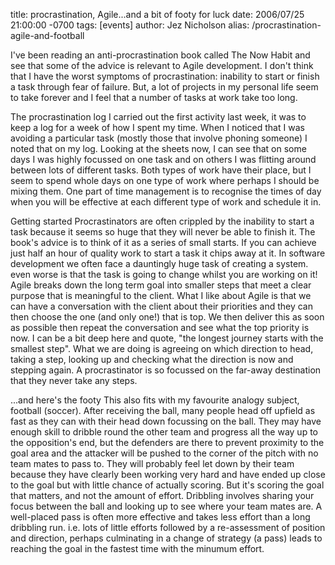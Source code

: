title: procrastination, Agile...and a bit of footy for luck
date: 2006/07/25 21:00:00 -0700
tags: [events]
author: Jez Nicholson
alias: /procrastination-agile-and-football

I've been reading an anti-procrastination book called The Now Habit and see that some of the advice is relevant to Agile development. I don't think that I have the worst symptoms of procrastination: inability to start or finish a task through fear of failure. But, a lot of projects in my personal life seem to take forever and I feel that a number of tasks at work take too long.

The procrastination log
I carried out the first activity last week, it was to keep a log for a week of how I spent my time. When I noticed that I was avoiding a particular task (mostly those that involve phoning someone) I noted that on my log. Looking at the sheets now, I can see that on some days I was highly focussed on one task and on others I was flitting around between lots of different tasks. Both types of work have their place, but I seem to spend whole days on one type of work where perhaps I should be mixing them. One part of time management is to recognise the times of day when you will be effective at each different type of work and schedule it in.

Getting started
Procrastinators are often crippled by the inability to start a task because it seems so huge that they will never be able to finish it. The book's advice is to think of it as a series of small starts. If you can achieve just half an hour of quality work to start a task it chips away at it. In software development we often face a dauntingly huge task of creating a system. even worse is that the task is going to change whilst you are working on it! Agile breaks down the long term goal into smaller steps that meet a clear purpose that is meaningful to the client. What I like about Agile is that we can have a conversation with the client about their priorities and they can then choose the one (and only one!) that is top. We then deliver this as soon as possible then repeat the conversation and see what the top priority is now. I can be a bit deep here and quote, "the longest journey starts with the smallest step". What we are doing is agreeing on which direction to head, taking a step, looking up and checking what the direction is now and stepping again. A procrastinator is so focussed on the far-away destination that they never take any steps.

...and here's the footy
This also fits with my favourite analogy subject, football (soccer). After receiving the ball, many people head off upfield as fast as they can with their head down focussing on the ball. They may have enough skill to dribble round the other team and progress all the way up to the opposition's end, but the defenders are there to prevent proximity to the goal area and the attacker will be pushed to the corner of the pitch with no team mates to pass to. They will probably feel let down by their team because they have clearly been working very hard and have ended up close to the goal but with little chance of actually scoring. But it's scoring the goal that matters, and not the amount of effort. Dribbling involves sharing your focus between the ball and looking up to see where your team mates are. A well-placed pass is often more effective and takes less effort than a long dribbling run. i.e. lots of little efforts followed by a re-assessment of position and direction, perhaps culminating in a change of strategy (a pass) leads to reaching the goal in the fastest time with the minumum effort.